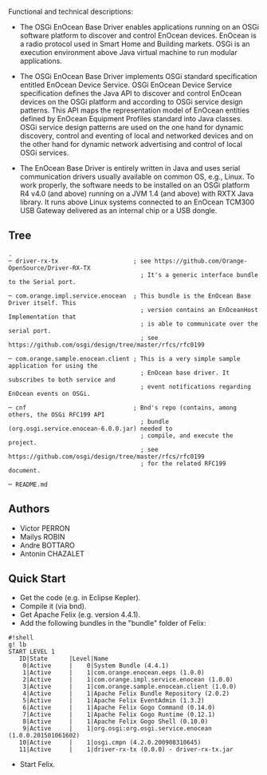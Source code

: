Functional and technical descriptions:

- The OSGi EnOcean Base Driver enables applications running on an OSGi software platform to discover and control EnOcean devices. EnOcean is a radio protocol used in Smart Home and Building markets. OSGi is an execution environment above Java virtual machine to run modular applications.

- The OSGi EnOcean Base Driver implements OSGi standard specification entitled EnOcean Device Service. OSGi EnOcean Device Service specification defines the Java API to discover and control EnOcean devices on the OSGi platform and according to OSGi service design patterns. This API maps the representation model of EnOcean entities defined by EnOcean Equipment Profiles standard into Java classes. OSGi service design patterns are used on the one hand for dynamic discovery, control and eventing of local and networked devices and on the other hand for dynamic network advertising and control of local OSGi services.

- The EnOcean Base Driver is entirely written in Java and uses serial communication drivers usually available on common OS, e.g., Linux. To work properly, the software needs to be installed on an OSGi platform R4 v4.0 (and above) running on a JVM 1.4 (and above) with RXTX Java library. It runs above Linux systems connected to an EnOcean TCM300 USB Gateway delivered as an internal chip or a USB dongle.


Tree
----
    .
    ─ driver-rx-tx                     ; see https://github.com/Orange-OpenSource/Driver-RX-TX
                                         ; It's a generic interface bundle to the Serial port.
 
    ─ com.orange.impl.service.enocean  ; This bundle is the EnOcean Base Driver itself. This 
                                         ; version contains an EnOceanHost Implementation that 
                                         ; is able to communicate over the serial port.
                                         ; see https://github.com/osgi/design/tree/master/rfcs/rfc0199
 
    ─ com.orange.sample.enocean.client ; This is a very simple sample application for using the 
                                         ; EnOcean base driver. It subscribes to both service and 
                                         ; event notifications regarding EnOcean events on OSGi.
 
    ─ cnf                              ; Bnd's repo (contains, among others, the OSGi RFC199 API 
                                         ; bundle (org.osgi.service.enocean-6.0.0.jar) needed to 
                                         ; compile, and execute the project.
                                         ; see https://github.com/osgi/design/tree/master/rfcs/rfc0199
                                         ; for the related RFC199 document.
										 
    ─ README.md


Authors
-------
- Victor PERRON
- Mailys ROBIN
- Andre BOTTARO
- Antonin CHAZALET


Quick Start
-----------
* Get the code (e.g. in Eclipse Kepler).
* Compile it (via bnd).
* Get Apache Felix (e.g. version 4.4.1).
* Add the following bundles in the "bundle" folder of Felix:


```
#!shell
g! lb
START LEVEL 1
   ID|State      |Level|Name
    0|Active     |    0|System Bundle (4.4.1)
    1|Active     |    1|com.orange.enocean.eeps (1.0.0)
    2|Active     |    1|com.orange.impl.service.enocean (1.0.0)
    3|Active     |    1|com.orange.sample.enocean.client (1.0.0)
    4|Active     |    1|Apache Felix Bundle Repository (2.0.2)
    5|Active     |    1|Apache Felix EventAdmin (1.3.2)
    6|Active     |    1|Apache Felix Gogo Command (0.14.0)
    7|Active     |    1|Apache Felix Gogo Runtime (0.12.1)
    8|Active     |    1|Apache Felix Gogo Shell (0.10.0)
    9|Active     |    1|org.osgi:org.osgi.service.enocean (1.0.0.201501061602)
   10|Active     |    1|osgi.cmpn (4.2.0.200908310645)
   11|Active     |    1|driver-rx-tx (0.0.0) - driver-rx-tx.jar

```
* Start Felix.
